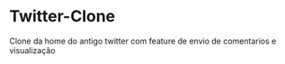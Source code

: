 # Twitter-Clone
 Clone da home do antigo twitter com feature de envio de comentarios e visualização
